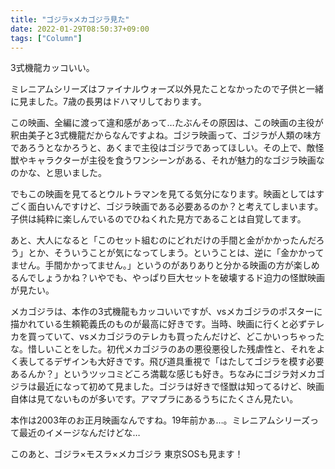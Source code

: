 ```yaml
---
title: "ゴジラ×メカゴジラ見た"
date: 2022-01-29T08:50:37+09:00
tags: ["Column"]
---
```


3式機龍カッコいい。

<!--more-->

ミレニアムシリーズはファイナルウォーズ以外見たことなかったので子供と一緒に見ました。7歳の長男はドハマリしております。

この映画、全編に渡って違和感があって…たぶんその原因は、この映画の主役が釈由美子と3式機龍だからなんですよね。ゴジラ映画って、ゴジラが人類の味方であろうとなかろうと、あくまで主役はゴジラであってほしい。その上で、敵怪獣やキャラクターが主役を食うワンシーンがある、それが魅力的なゴジラ映画なのかな、と思いました。

でもこの映画を見てるとウルトラマンを見てる気分になります。映画としてはすごく面白いんですけど、ゴジラ映画である必要あるのか？と考えてしまいます。子供は純粋に楽しんでいるのでひねくれた見方であることは自覚してます。

あと、大人になると「このセット組むのにどれだけの手間と金がかかったんだろう」とか、そういうことが気になってしまう。ということは、逆に「金かかってません。手間かかってません。」というのがありありと分かる映画の方が楽しめるんでしょうかね？いやでも、やっぱり巨大セットを破壊するド迫力の怪獣映画が見たい。

メカゴジラは、本作の3式機龍もカッコいいですが、vsメカゴジラのポスターに描かれている生頼範義氏のものが最高に好きです。当時、映画に行くと必ずテレカを買っていて、vsメカゴジラのテレカも買ったんだけど、どこかいっちゃったな。惜しいことをした。初代メカゴジラのあの悪役悪役した残虐性と、それをよく表してるデザインも大好きです。飛び道具重視で「はたしてゴジラを模す必要あるんか？」というツッコミどころ満載な感じも好き。ちなみにゴジラ対メカゴジラは最近になって初めて見ました。ゴジラは好きで怪獣は知ってるけど、映画自体は見てないものが多いです。アマプラにあるうちにたくさん見たい。

本作は2003年のお正月映画なんですね。19年前かぁ…。ミレニアムシリーズって最近のイメージなんだけどな…

このあと、ゴジラ×モスラ×メカゴジラ 東京SOSも見ます！
